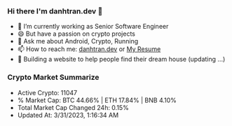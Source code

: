 ### Hi there I'm danhtran.dev 👋

- 🔭 I’m currently working as Senior Software Engineer
- 😄 But have a passion on crypto projects
- 💬 Ask me about Android, Crypto, Running 
- 📫 How to reach me: <a href="https://danhtran.dev" target="_blank">danhtran.dev</a> or <a href="Dan-Resume.pdf" target="_blank">My Resume</a>
- 🌱 Building a website to help people find their dream house (updating ...)

### Crypto Market Summarize
- Active Crypto: 11047
- % Market Cap: BTC 44.66% | ETH 17.84% | BNB 4.10%
- Total Market Cap Changed 24h: 0.15%
- Updated At: 3/31/2023, 1:16:34 AM

